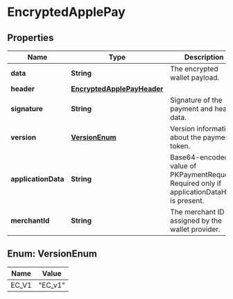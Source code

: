 
# EncryptedApplePay

## Properties
Name | Type | Description | Notes
------------ | ------------- | ------------- | -------------
**data** | **String** | The encrypted wallet payload. | 
**header** | [**EncryptedApplePayHeader**](EncryptedApplePayHeader.md) |  | 
**signature** | **String** | Signature of the payment and header data. | 
**version** | [**VersionEnum**](#VersionEnum) | Version information about the payment token. |  [optional]
**applicationData** | **String** | Base64-encoded value of PKPaymentRequest. Required only if applicationDataHash is present. |  [optional]
**merchantId** | **String** | The merchant ID assigned by the wallet provider. | 


<a name="VersionEnum"></a>
## Enum: VersionEnum
Name | Value
---- | -----
EC_V1 | &quot;EC_v1&quot;



